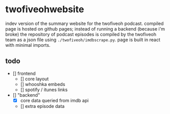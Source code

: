 # twofiveohwebsite

indev version of the summary website for the twofiveoh podcast. compiled page is hosted on github pages; instead of running a backend (because i'm broke) the repository of podcast episodes is compiled by the twofiveoh team as a json file using ```./twofiveoh/imdbscrape.py```. page is built in react with minimal imports.

## todo
- [] frontend
    - [] core layout
    - [] whooshka embeds
    - [] spotify / itunes links
- [] "backend"
    - [x] core data queried from imdb api
    - [] extra episode data